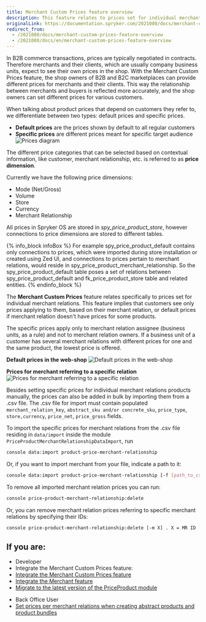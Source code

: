 ```yaml
---
title: Merchant Custom Prices feature overview
description: This feature relates to prices set for individual merchant relations. Customers see only prices applying to them, based on their merchant relation.
originalLink: https://documentation.spryker.com/2021080/docs/merchant-custom-prices-feature-overview
redirect_from:
  - /2021080/docs/merchant-custom-prices-feature-overview
  - /2021080/docs/en/merchant-custom-prices-feature-overview
---
```


In B2B commerce transactions, prices are typically negotiated in contracts. Therefore merchants and their clients, which are usually company business units, expect to see their own prices in the shop. With the Merchant Custom Prices feature, the shop owners of B2B and B2C marketplaces can provide different prices for merchants and their clients. This way the relationship between merchants and buyers is reflected more accurately, and the shop owners can set different prices for various customers.


When talking about product prices that depend on customers they refer to, we differentiate between two types: default prices and specific prices.

- **Default prices** are the prices shown by default to all regular customers
- **Specific prices** are different prices meant for specific target audience
![Prices diagram](https://spryker.s3.eu-central-1.amazonaws.com/docs/Features/Price/Prices+per+Merchant+Relations/Prices+per+Merchant+Relation+Feature+Overview/prices_diagram.png)

The different price categories that can be selected based on contextual information, like customer, merchant relationship, etc. is referred to as **price dimension**.

Currently we have the following price dimensions:

- Mode (Net/Gross)
- Volume
- Store
- Currency
- Merchant Relationship

All prices in Spryker OS are stored in *spy_price_product_store*, however connections to price dimensions are stored to different tables.

{% info_block infoBox %}
For example spy_price_product_default contains only connections to prices, which were imported during store installation or created using Zed UI, and connections to prices pertain to merchant relations, would reside in spy_price_product_merchant_relationship. So the spy_price_product_default table poses a set of relations between spy_price_product_default and fk_price_product_store table and related entities.
{% endinfo_block %}

The **Merchant Custom Prices** feature relates specifically to prices set for individual merchant relations. This feature implies that customers see only prices applying to them, based on their merchant relation, or default prices if merchant relation doesn't have prices for some products.

The specific prices apply only to merchant relation assignee (business units, as a rule) and not to merchant relation owners. If a business unit of a customer has several merchant relations with different prices for one and the same product, the lowest price is offered.


**Default prices in the web-shop**
![Default prices in the web-shop](https://spryker.s3.eu-central-1.amazonaws.com/docs/Features/Price/Prices+per+Merchant+Relations/Prices+per+Merchant+Relation+Feature+Overview/default_prices.png)

**Prices for merchant referring to a specific relation**
![Prices for merchant referring to a specific relation](https://spryker.s3.eu-central-1.amazonaws.com/docs/Features/Price/Prices+per+Merchant+Relations/Prices+per+Merchant+Relation+Feature+Overview/merchant_prices.png)

Besides setting specific prices for individual merchant relations products manually, the prices can also be added in bulk by importing them from a .csv file. The .csv file for import must contain populated `merchant_relation_key`, `abstract_sku and/or concrete_sku`, `price_type`, `store,currency`, `price_net`, `price_gross` fields.

To import the specific prices for merchant relations from the .csv file residing in `data/import` inside the module `PriceProductMerchantRelationshipDataImport`, run



```bash
console data:import product-price-merchant-relationship
```
Or, if you want to import merchant from your file, indicate a path to it:

```bash
console data:import product-price-merchant-relationship [-f [path_to_csv_file]
```


To remove all imported merchant relation prices you can run:

```bash
console price-product-merchant-relationship:delete
```
Or, you can remove merchant relation prices referring to specific merchant relations by specifying their IDs:

```bash
console price-product-merchant-relationship:delete [-m X] . X = MR ID
```










## If you are:

<div class="mr-container">
    <div class="mr-list-container">
        <!-- col1 -->
        <div class="mr-col">
            <ul class="mr-list mr-list-green">
                <li class="mr-title">Developer</li>
              <!--  <li><a href="https://documentation.spryker.com/docs/merchant-custom-prices-feature-overview" class="mr-link">Import prices for merchant relations</a></li> -->
                <li>Integrate the Merchant Custom Prices feature:</li>
                <li><a href="https://documentation.spryker.com/docs/en/merchant-custom-prices-feature-integration" class="mr-link">Integrate the Merchant Custom Prices feature</a></li>
                <li><a href="https://documentation.spryker.com/docs/merchant-feature-integration" class="mr-link">Integrate the Merchant feature</a></li>  
               <li><a href="https://documentation.spryker.com/docs/mg-priceproduct" class="mr-link">Migrate to the latest version of the PriceProduct module</a></li>
            </ul>
        </div>
        <!-- col2 -->
        <div class="mr-col">
            <ul class="mr-list mr-list-blue">
                <li class="mr-title"> Back Office User</li>
                <li><a href="https://documentation.spryker.com/docs/creating-abstract-products-and-product-bundles" class="mr-link">Set prices per merchant relations when creating abstract products and product bundles</a></li>
            </ul>
        </div>
    </div>
</div>

